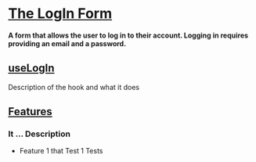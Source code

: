 # [The LogIn Form](LogIn.tsx)

**A form that allows the user to log in to their account. Logging in requires providing an email and a password.**

## [useLogIn](useLogIn.ts)

Description of the hook and what it does

## [Features](LogIn.test.tsx)

### It ... Description

- Feature 1 that Test 1 Tests
